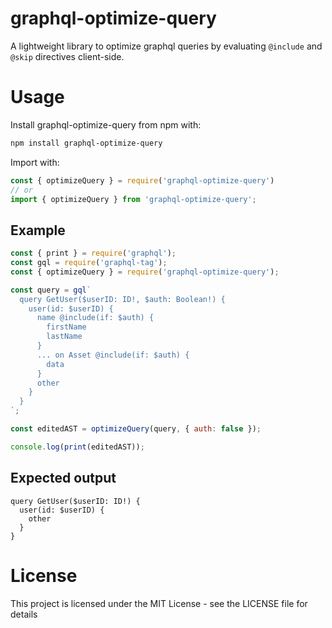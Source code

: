 # graphql-optimize-query

A lightweight library to optimize graphql queries by evaluating `@include` and `@skip` directives client-side.

# Usage

Install graphql-optimize-query from npm with:

```bash
npm install graphql-optimize-query
```

Import with:

```js
const { optimizeQuery } = require('graphql-optimize-query')
// or
import { optimizeQuery } from 'graphql-optimize-query';
```

## Example

```js
const { print } = require('graphql');
const gql = require('graphql-tag');
const { optimizeQuery } = require('graphql-optimize-query');

const query = gql`
  query GetUser($userID: ID!, $auth: Boolean!) {
    user(id: $userID) {
      name @include(if: $auth) {
        firstName
        lastName
      }
      ... on Asset @include(if: $auth) {
        data
      }
      other
    }
  }
`;

const editedAST = optimizeQuery(query, { auth: false });

console.log(print(editedAST));
```

## Expected output

```gql
query GetUser($userID: ID!) {
  user(id: $userID) {
    other
  }
}
```

# License

This project is licensed under the MIT License - see the LICENSE file for details